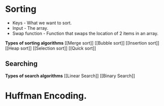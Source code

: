 # Sorting
- Keys - What we want to sort. 
- Input - The array. 
- Swap function - Function that swaps the location of 2 items in an array. 

**Types of sorting algorithms**
[[Merge sort]]
[[Bubble sort]]
[[Insertion sort]]
[[Heap sort]]
[[Selection sort]]
[[Quick sort]]


## Searching

**Types of search algorithms**
[[Linear Search]]
[[Binary Search]]



# Huffman Encoding. 